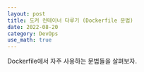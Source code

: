 ```yaml
---
layout: post
title: 도커 컨테이너 다루기 (Dockerfile 문법)
date: 2022-08-20
category: DevOps
use_math: true
---
```


Dockerfile에서 자주 사용하는 문법들을 살펴보자. 

